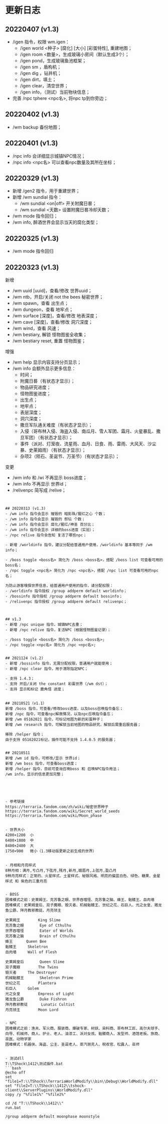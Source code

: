 

# 更新日志
## 20220407 (v1.3)
- /igen 指令，权限 wm.igen：
    - /igen world <种子> [腐化] [大小] [彩蛋特性], 重建地图；
    - /igen room <数量>，生成玻璃小房间（默认生成3个）；
    - /igen pond，生成玻璃鱼池框架；
    - /igen sm <w> <h>，盾构机；
    - /igen dig <w> <h>，钻井机；
    - /igen dirt，填土；
    - /igen clear，清空世界；
    - /igen info，（测试）当前物块信息；
- 完善 /npc tphere <npc名>, 将npc tp到你旁边；

## 20220402 (v1.3)
- /wm backup 备份地图；

## 20220401 (v1.3)
- /npc info 会详细显示城镇NPC情况；
- /npc info <npc名> 可以查看npc数量及其所在坐标；

## 20220329 (v1.3)
- 新增 /gen2 指令，用于重建世界；
- 新增 /wm sundial 指令：
    - /wm sundial <on|off> 开关附魔日晷；
    - /wm sundial <天数> 设置附魔日晷冷却天数；
- /wm mode 指令回归；
- /wm info, 醉酒世界会显示当天的腐化类型；

## 20220325 (v1.3)
- /wm mode 指令回归
  

## 20220323 (v1.3)

新增
- /wm uuid [uuid]，查看/修改 世界uuid；
- /wm ntb，开启/关闭 not the bees 秘密世界；
- /wm spawn，查看 出生点；
- /wm dungeon，查看 地牢点；
- /wm surface [深度]，查看/修改 地表深度；
- /wm cave [深度]，查看/修改 洞穴深度；
- /wm wind，查看 风速；
- /wm bestiary, 解锁 怪物图鉴全收集；
- /wm bestiary reset,  重置 怪物图鉴；


增强
- /wm help 显示内容支持分页显示；
- /wm info 会额外显示更多信息：
  - 时间；
  - 附魔日晷（有状态才显示）；
  - 物品研究进度；
  - 怪物图鉴进度；
  - 出生点；
  - 地牢点；
  - 表层深度；
  - 洞穴深度；
  - 撒旦军队通关难度（有状态才显示）；
  - 入侵（哥布林入侵、海盗入侵、南瓜月、雪人军团、霜月、火星暴乱、撒旦军团）（有状态才显示）；
  - 事件（派对、灯笼夜、流星雨、血月、日食、雨、雷雨、大风天、沙尘暴、史莱姆雨）（有状态才显示）；
  - 杂项2（陨石、圣诞节、万圣节）（有状态才显示）；

变更
- /wm info 和 /wi 不再显示 boss进度；
- /wm info 不再显示 世界id；
- /relivenpc 简写成 /relive；
```


## 20220313 (v1.3)
- /wm info 指令会显示 摧毁的 暗影珠/猩红之心 个数；
- /wm info 指令会显示 摧毁的 祭坛 个数；
- /wm info 指令会显示 腐化/猩红/神圣 百分比；
- /wm info 指令会显示 详细的boss进度（实验）；
- /npc relive 指令会告知 复活了哪些npc；

- 新增 /worldinfo 指令，建议分配给普通用户使用，/worldinfo 基本等同于 /wm info；

- /boss toggle <boss名> 简化为 /boss <boss名>，搭配 /boss list 可查看可用的boss名；
- /npc toggle <npc名> 简化为 /npc <npc名>，搭配 /npc list 可查看可用的npc名；

为防止游客嗅探世界信息，给普通用户使用的指令，请分配权限：
- /worldinfo 指令授权 /group addperm default worldinfo；
- /bossinfo 指令授权 /group addperm default bossinfo；
- /relivenpc 指令授权 /group addperm default relivenpc；



## v1.3
- 新增 /npc unique 指令，城镇NPC去重；
- 新增 /npc relive 指令，复活NPC（根据怪物图鉴记录）；

- /boss toggle <boss名> 简化为 /boss <boss名>;
- /npc toggle <npc名> 简化为 /npc <npc名>;


## 2021124 (v1.2)
- 新增 /bossinfo 指令，无需分配权限，普通用户就能使用；
- 新增 /npc clear 指令，用于清除指定NPC；

- 支持 1.4.3；
- 支持 开启/关闭 the constant 彩蛋世界（/wm dst）；
- 支持 显示和标记 鹿角怪 进度；


## 20210521（v1.1）
新增 /boss 指令，可查看/修改boss进度，以及boss召唤指令备忘；
新增 /npc 指令，可查看npc解救情况，以及npc召唤指令备忘；
新增 /wm 05162021 指令，可标记地图为新的彩蛋种子；
新增 /wm research 指令，可解锁当前地图的物品研究，解锁后需重启服务器；

移除 /helper 指令；
由于支持 05162021标记，插件可能不支持 1.4.0.5 的服务器；


## 20210511
新增 /wm id 指令，可修改/显示 世界id；
新增 /wm boss 指令，可查看boss进度；
新增 /helper 指令，目前可查询召唤boss 和 召唤NPC指令用法；
/wm info，显示的信息更加完整；





- 参考链接
https://terraria.fandom.com/zh/wiki/秘密世界种子
https://terraria.fandom.com/wiki/Secret_world_seeds
https://terraria.fandom.com/wiki/Moon_phase


- 世界大小
4200×1200  小
6400×1800  中
8400×2400  大
1750×900   微小（1.3移动版更新之前生成的世界）


- 月相和月亮样式
8种月相：满月,亏凸月,下弦月,残月,新月,娥眉月,上弦月,盈凸月
9种月亮样式：正常的、火星样式、土星样式、秘银风格、明亮的偏蓝白色、绿色、糖果、金星样式 和 紫色的三重月亮


- BOSS
困难模式之前：史莱姆王、克苏鲁之眼、世界吞噬怪、克苏鲁之脑、蜂王、骷髅王、血肉墙
困难模式：史莱姆皇后、双子魔眼、毁灭者、机械骷髅王、世纪之花、石巨人、光之女皇、猪龙鱼公爵、拜月教邪教徒、月亮领主

史莱姆王		King Slime
克苏鲁之眼		Eye of Cthulhu
世界吞噬怪		Eater of Worlds
克苏鲁之脑		Brain of Cthulhu
蜂王		Queen Bee
骷髅王		Skeletron
血肉墙		Wall of Flesh

史莱姆皇后		Queen Slime
双子魔眼		The Twins
毁灭者		The Destroyer
机械骷髅王		Skeletron Prime
世纪之花		Plantera
石巨人		Golem
光之女皇		Empress of Light
猪龙鱼公爵		Duke Fishron
拜月教邪教徒		Lunatic Cultist
月亮领主		Moon Lord


- NPC
困难模式之前：渔夫、军火商、服装商、爆破专家、树妖、染料商、哥布林工匠、高尔夫球手、向导、机械师、商人、护士、老人、油漆工、派对女孩、骷髅商人、发型师、酒馆老板、旅商、巫医、动物学家
困难模式：机器侠、海盗、公主、圣诞老人、蒸汽朋克人、税收官、松露人、巫师


- 测试dll
T:\TShock\1412\测试插件.bat
```bash
@echo off
set "file1=T:\\TShock\\TerrariaWorldModify\\bin\\Debug\\WorldModify.dll"
set "file2=T:\\TShock\\1412\\tshock-client\\ServerPlugins\\WorldModify.dll"
copy /y "%file1%" "%file2%"

cd /d "T:\\TShock\\1412\\"
run.bat
```

```bash
/group addperm default moonphase moonstyle
```